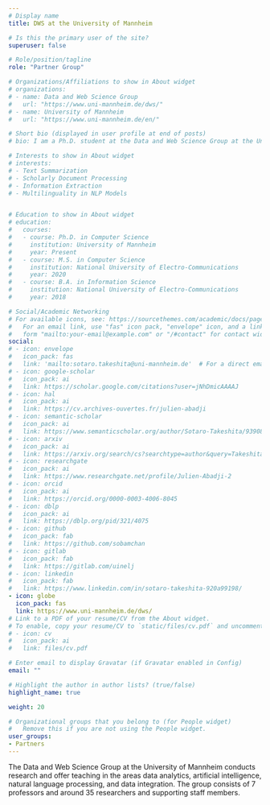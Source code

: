 ```yaml
---
# Display name
title: DWS at the University of Mannheim

# Is this the primary user of the site?
superuser: false

# Role/position/tagline
role: "Partner Group"

# Organizations/Affiliations to show in About widget
# organizations: 
# - name: Data and Web Science Group
#   url: "https://www.uni-mannheim.de/dws/"
# - name: University of Mannheim
#   url: "https://www.uni-mannheim.de/en/"

# Short bio (displayed in user profile at end of posts)
# bio: I am a Ph.D. student at the Data and Web Science Group at the University of Mannheim

# Interests to show in About widget
# interests:
# - Text Summarization
# - Scholarly Document Processing
# - Information Extraction
# - Multilinguality in NLP Models


# Education to show in About widget
# education:
#   courses:
#   - course: Ph.D. in Computer Science
#     institution: University of Mannheim
#     year: Present
#   - course: M.S. in Computer Science
#     institution: National University of Electro-Communications
#     year: 2020
#   - course: B.A. in Information Science
#     institution: National University of Electro-Communications
#     year: 2018

# Social/Academic Networking
# For available icons, see: https://sourcethemes.com/academic/docs/page-builder/#icons
#   For an email link, use "fas" icon pack, "envelope" icon, and a link in the
#   form "mailto:your-email@example.com" or "/#contact" for contact widget.
social:
# - icon: envelope
#   icon_pack: fas
#   link: 'mailto:sotaro.takeshita@uni-mannheim.de'  # For a direct email link, use "mailto:test@example.org".
# - icon: google-scholar
#   icon_pack: ai
#   link: https://scholar.google.com/citations?user=jNhDmicAAAAJ
# - icon: hal
#   icon_pack: ai
#   link: https://cv.archives-ouvertes.fr/julien-abadji
# - icon: semantic-scholar
#   icon_pack: ai
#   link: https://www.semanticscholar.org/author/Sotaro-Takeshita/9390836
# - icon: arxiv
#   icon_pack: ai
#   link: https://arxiv.org/search/cs?searchtype=author&query=Takeshita%2C+S
# - icon: researchgate
#   icon_pack: ai
#   link: https://www.researchgate.net/profile/Julien-Abadji-2
# - icon: orcid
#   icon_pack: ai
#   link: https://orcid.org/0000-0003-4006-8045
# - icon: dblp
#   icon_pack: ai
#   link: https://dblp.org/pid/321/4075
# - icon: github
#   icon_pack: fab
#   link: https://github.com/sobamchan
# - icon: gitlab
#   icon_pack: fab
#   link: https://gitlab.com/uinelj
# - icon: linkedin
#   icon_pack: fab
#   link: https://www.linkedin.com/in/sotaro-takeshita-920a99198/
- icon: globe
  icon_pack: fas
  link: https://www.uni-mannheim.de/dws/
# Link to a PDF of your resume/CV from the About widget.
# To enable, copy your resume/CV to `static/files/cv.pdf` and uncomment the lines below.
# - icon: cv
#   icon_pack: ai
#   link: files/cv.pdf

# Enter email to display Gravatar (if Gravatar enabled in Config)
email: ""

# Highlight the author in author lists? (true/false)
highlight_name: true

weight: 20

# Organizational groups that you belong to (for People widget)
#   Remove this if you are not using the People widget.
user_groups:
- Partners
---
```


The Data and Web Science Group at the University of Mannheim conducts research and offer teaching in the areas data analytics, artificial intelligence, natural language processing, and data integration. The group consists of 7 professors and around 35 researchers and supporting staff members.
